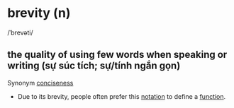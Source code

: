 # brevity (n)

/ˈbrevəti/

## the quality of using few words when speaking or writing (sự súc tích; sự/tính ngắn gọn)

Synonym [conciseness](conciseness-n.md#the-quality-of-only-using-a-few-words-to-present-necessary-and-important-information-sựtính-ngắn-gọn-sự-súc-tích)

- Due to its brevity, people often prefer this [notation](notation-n.md#a-system-of-signs-or-symbols-used-to-represent-information-especially-in-mathematics-science-or-music-ký-hiệu) to define a [function](function-n.md#a-relation-from-a-set-into-another-set-hàm-hàm-số).